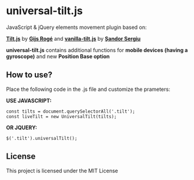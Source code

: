 # universal-tilt.js

JavaScript & jQuery elements movement plugin based on:

**[Tilt.js](https://gijsroge.github.io/tilt.js/)** by **[Gijs Rogé](https://twitter.com/GijsRoge)** and **[vanilla-tilt.js](https://micku7zu.github.io/vanilla-tilt.js/index.html)** by **[Șandor Sergiu](https://github.com/micku7zu)**

**universal-tilt.js** contains additional functions for **mobile devices (having a gyroscope)** and new **Position Base option**

## How to use?
Place the following code in the .js file and customize the prameters:

**USE JAVASCRIPT:**

```
const tilts = document.querySelectorAll('.tilt');
const liveTilt = new UniversalTilt(tilts);
```

**OR JQUERY:**

```
$('.tilt').universalTilt();
```

## License
This project is licensed under the MIT License
